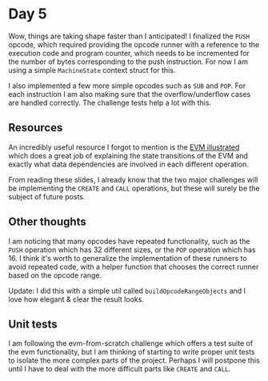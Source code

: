 # Day 5

Wow, things are taking shape faster than I anticipated! I finalized the `PUSH` opcode, which required providing the opcode runner with a reference to the execution code and program counter, which needs to be incremented for the number of bytes corresponding to the push instruction. For now I am using a simple `MachineState` context struct for this.

I also implemented a few more simple opcodes such as `SUB` and `POP`. For each instruction I am also making sure that the overflow/underflow cases are handled correctly. The challenge tests help a lot with this.

## Resources

An incredibly useful resource I forgot to mention is the [EVM illustrated](https://takenobu-hs.github.io/downloads/ethereum_evm_illustrated.pdf) which does a great job of explaining the state transitions of the EVM and exactly what data dependencies are involved in each different operation.

From reading these slides, I already know that the two major challenges will be implementing the `CREATE` and `CALL` operations, but these will surely be the subject of future posts.

## Other thoughts

I am noticing that many opcodes have repeated functionality, such as the `PUSH` operation which has 32 different sizes, or the `POP` operation which has 16. I think it's worth to generalize the implementation of these runners to avoid repeated code, with a helper function that chooses the correct runner based on the opcode range.

Update: I did this with a simple util called `buildOpcodeRangeObjects` and I love how elegant & clear the result looks.

## Unit tests

I am following the evm-from-scratch challenge which offers a test suite of the evm functionality, but I am thinking of starting to write proper unit tests to isolate the more complex parts of the project. Perhaps I will postpone this until I have to deal with the more difficult parts like `CREATE` and `CALL`.
